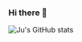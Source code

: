 ### Hi there 👋

![Ju's GitHub stats](https://github-readme-stats.vercel.app/api?username=ju-rsende&show_icons=true&theme=synthwave)


